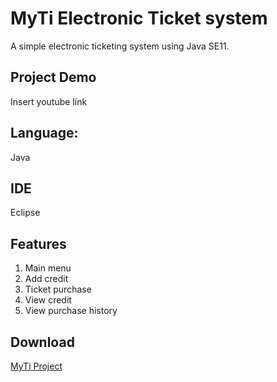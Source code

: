 # MyTi Electronic Ticket system
A simple electronic ticketing system using Java SE11.

## Project Demo
Insert youtube link 

## Language: 
Java

## IDE
Eclipse 

## Features
1. Main menu
2. Add credit 
3. Ticket purchase
4. View credit
5. View purchase history

## Download 
[MyTi Project](https://github.com/katecxh/s3914155_AdvProg_Assignment1/tree/master/s3914155_AdvProg_Assignment1/src/s3914155_AdvProg_Assignment1#:~:text=1%20hour%20ago-,Menu.java,-First%20Commit)

